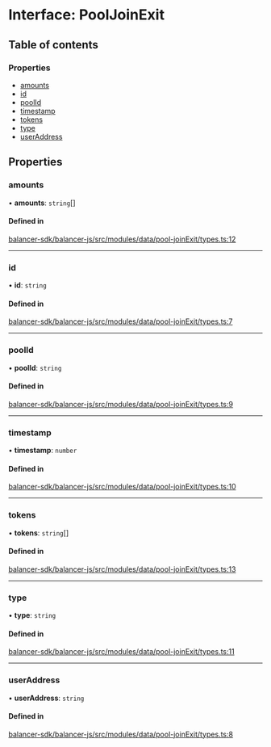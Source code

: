 # Interface: PoolJoinExit

## Table of contents

### Properties

- [amounts](PoolJoinExit.md#amounts)
- [id](PoolJoinExit.md#id)
- [poolId](PoolJoinExit.md#poolid)
- [timestamp](PoolJoinExit.md#timestamp)
- [tokens](PoolJoinExit.md#tokens)
- [type](PoolJoinExit.md#type)
- [userAddress](PoolJoinExit.md#useraddress)

## Properties

### amounts

• **amounts**: `string`[]

#### Defined in

[balancer-sdk/balancer-js/src/modules/data/pool-joinExit/types.ts:12](https://github.com/balancer-labs/balancer-sdk/blob/c094037b/balancer-js/src/modules/data/pool-joinExit/types.ts#L12)

___

### id

• **id**: `string`

#### Defined in

[balancer-sdk/balancer-js/src/modules/data/pool-joinExit/types.ts:7](https://github.com/balancer-labs/balancer-sdk/blob/c094037b/balancer-js/src/modules/data/pool-joinExit/types.ts#L7)

___

### poolId

• **poolId**: `string`

#### Defined in

[balancer-sdk/balancer-js/src/modules/data/pool-joinExit/types.ts:9](https://github.com/balancer-labs/balancer-sdk/blob/c094037b/balancer-js/src/modules/data/pool-joinExit/types.ts#L9)

___

### timestamp

• **timestamp**: `number`

#### Defined in

[balancer-sdk/balancer-js/src/modules/data/pool-joinExit/types.ts:10](https://github.com/balancer-labs/balancer-sdk/blob/c094037b/balancer-js/src/modules/data/pool-joinExit/types.ts#L10)

___

### tokens

• **tokens**: `string`[]

#### Defined in

[balancer-sdk/balancer-js/src/modules/data/pool-joinExit/types.ts:13](https://github.com/balancer-labs/balancer-sdk/blob/c094037b/balancer-js/src/modules/data/pool-joinExit/types.ts#L13)

___

### type

• **type**: `string`

#### Defined in

[balancer-sdk/balancer-js/src/modules/data/pool-joinExit/types.ts:11](https://github.com/balancer-labs/balancer-sdk/blob/c094037b/balancer-js/src/modules/data/pool-joinExit/types.ts#L11)

___

### userAddress

• **userAddress**: `string`

#### Defined in

[balancer-sdk/balancer-js/src/modules/data/pool-joinExit/types.ts:8](https://github.com/balancer-labs/balancer-sdk/blob/c094037b/balancer-js/src/modules/data/pool-joinExit/types.ts#L8)
